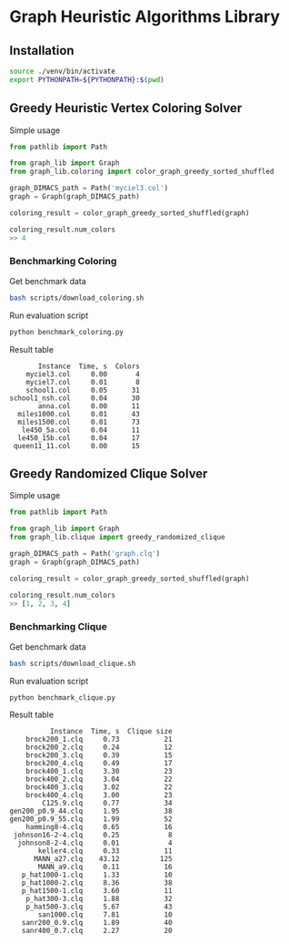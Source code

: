 # Graph Heuristic Algorithms Library

## Installation

```bash
source ./venv/bin/activate
export PYTHONPATH=${PYTHONPATH}:$(pwd)
```

## Greedy Heuristic Vertex Coloring Solver

Simple usage

```python
from pathlib import Path

from graph_lib import Graph
from graph_lib.coloring import color_graph_greedy_sorted_shuffled

graph_DIMACS_path = Path('myciel3.col')
graph = Graph(graph_DIMACS_path)

coloring_result = color_graph_greedy_sorted_shuffled(graph)

coloring_result.num_colors
>> 4
```

### Benchmarking Coloring

Get benchmark data

```bash
bash scripts/download_coloring.sh
```

Run evaluation script

```bash
python benchmark_coloring.py
```

Result table

```text
       Instance  Time, s  Colors
    myciel3.col     0.00       4
    myciel7.col     0.01       8
    school1.col     0.05      31
school1_nsh.col     0.04      30
       anna.col     0.00      11
  miles1000.col     0.01      43
  miles1500.col     0.01      73
   le450_5a.col     0.04      11
  le450_15b.col     0.04      17
 queen11_11.col     0.00      15
```

## Greedy Randomized Clique Solver

Simple usage

```python
from pathlib import Path

from graph_lib import Graph
from graph_lib.clique import greedy_randomized_clique

graph_DIMACS_path = Path('graph.clq')
graph = Graph(graph_DIMACS_path)

coloring_result = color_graph_greedy_sorted_shuffled(graph)

coloring_result.num_colors
>> [1, 2, 3, 4]
```

### Benchmarking Clique

Get benchmark data

```bash
bash scripts/download_clique.sh
```

Run evaluation script

```bash
python benchmark_clique.py
```

Result table

```text
          Instance  Time, s  Clique size
    brock200_1.clq     0.73           21
    brock200_2.clq     0.24           12
    brock200_3.clq     0.39           15
    brock200_4.clq     0.49           17
    brock400_1.clq     3.30           23
    brock400_2.clq     3.04           22
    brock400_3.clq     3.02           22
    brock400_4.clq     3.00           23
        C125.9.clq     0.77           34
gen200_p0.9_44.clq     1.95           38
gen200_p0.9_55.clq     1.99           52
    hamming8-4.clq     0.65           16
 johnson16-2-4.clq     0.25            8
  johnson8-2-4.clq     0.01            4
       keller4.clq     0.33           11
      MANN_a27.clq    43.12          125
       MANN_a9.clq     0.11           16
   p_hat1000-1.clq     1.33           10
   p_hat1000-2.clq     8.36           38
   p_hat1500-1.clq     3.60           11
    p_hat300-3.clq     1.88           32
    p_hat500-3.clq     5.67           43
       san1000.clq     7.81           10
   sanr200_0.9.clq     1.89           40
   sanr400_0.7.clq     2.27           20
```
